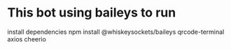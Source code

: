 # This bot using baileys to run

install dependencies
npm install @whiskeysockets/baileys qrcode-terminal axios cheerio
